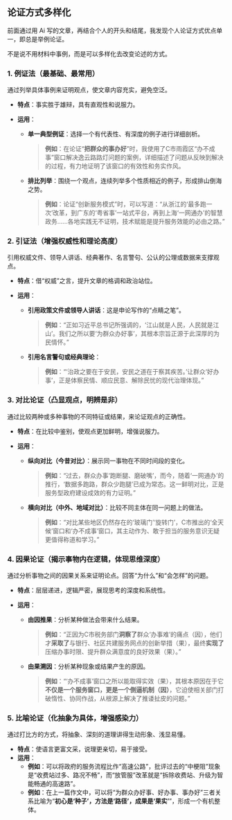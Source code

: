 

## 论证方式多样化

前面通过用 Ai 写的文章，再结合个人的开头和结尾，我发现个人论证方式优点单一，即总是举例论证。

不是说不用材料中事例，而是可以多样化去改变论述的方式。

### 1. 例证法（最基础、最常用）

通过列举具体事例来证明观点，使文章内容充实，避免空泛。

- **特点**：事实胜于雄辩，具有直观性和说服力。

- **运用**：

  - **单一典型例证**：选择一个有代表性、有深度的例子进行详细剖析。

    > **例如**：在论证“**把群众的事办好**”时，我使用了C市雨霞区“办不成事”窗口解决逸云路路灯问题的案例，详细描述了问题从反映到解决的过程，有力地证明了该窗口的有效性和务实作风。

  - **排比列举**：围绕一个观点，连续列举多个性质相近的例子，形成排山倒海之势。

    > **例如**：论证“创新服务模式”时，可以写道：“从浙江的‘最多跑一次’改革，到广东的‘粤省事’一站式平台，再到上海‘一网通办’的智慧政务……各地实践无不证明，技术赋能是提升服务效能的必由之路。”

### 2. 引证法（增强权威性和理论高度）

引用权威文件、领导人讲话、经典著作、名言警句、公认的公理或数据来支撑观点。

- **特点**：借“权威”之言，提升文章的格调和政治站位。

- **运用**：

  - **引用政策文件或领导人讲话**：这是申论写作的“点睛之笔”。

    > **例如**：“正如习近平总书记所强调的，‘江山就是人民，人民就是江山’。我们之所以要‘为群众办好事’，其根本宗旨正源于此深厚的为民情怀。”

  - **引用名言警句或经典理论**：

    > **例如**：“‘治政之要在于安民，安民之道在于察其疾苦。’让群众‘好办事’，正是体察民情、顺应民意、解除民忧的现代治理体现。”

### 3. 对比论证（凸显观点，明辨是非）

通过比较两种或多种事物的不同特征或结果，来论证观点的正确性。

- **特点**：在比较中鉴别，使观点更加鲜明，增强说服力。

- **运用**：

  - **纵向对比（今昔对比）**：展示同一事物在不同时间段的变化。

    > **例如**：“过去，群众办事‘跑断腿、磨破嘴’，而今，随着‘一网通办’的推行，‘数据多跑路，群众少跑腿’已成为常态。这一鲜明对比，正是服务型政府建设成效的有力证明。”

  - **横向对比（中外、地域对比）**：比较不同主体在同一问题上的做法。

    > **例如**：“对比某些地区仍然存在的‘玻璃门’‘旋转门’，C市推出的‘全天候’窗口和‘办不成事’窗口，其主动作为、敢于担当的服务意识无疑更值得称道和学习。”

### 4. 因果论证（揭示事物内在逻辑，体现思维深度）

通过分析事物之间的因果关系来证明论点。回答“为什么”和“会怎样”的问题。

- **特点**：层层递进，逻辑严密，展现思考的深度和系统性。

- **运用**：

  - **由因推果**：分析某种做法会带来什么结果。

    > **例如**：“正因为C市税务部门**洞察了**群众‘办事难’的痛点（因），他们才**采取了**与银行、社区共建服务网点的创新举措（果），最终**实现了**压缩办事时限、提升群众满意度的良好效果（果）。”

  - **由果溯因**：分析某种现象或结果产生的原因。

    > **例如**：“‘办不成事’窗口之所以能取得实效（果），其根本原因在于它**不仅是一个服务窗口，更是一个倒逼机制（因）**，它迫使相关部门打破惰性、协同作战，从根源上解决了推诿扯皮的问题。”

### 5. 比喻论证（化抽象为具体，增强感染力）

通过打比方的方式，将抽象、深刻的道理讲得生动形象、浅显易懂。

- **特点**：使语言更富文采，说理更亲切，易于接受。
- **运用**：
  - **例如**：可以将政府的服务流程比作“高速公路”，批评过去的“中梗阻”现象是“收费站过多、路况不畅”，而“放管服”改革就是“拆除收费站、升级为智能畅通的高速路”。
  - **例如**：在上一篇作文中，可以将“为群众办好事、好办事、事办好”三者关系比喻为“**初心是‘种子’，方法是‘路径’，成果是‘果实’**”，形成一个有机整体。